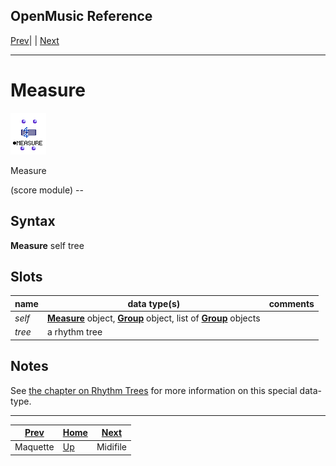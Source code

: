 OpenMusic Reference  
---  
[Prev](maquetteclass)| | [Next](midifile)  
  
* * *

# Measure

![](figures/classes/measure.png)

  
  
Measure  
  
(score module) \--  

## Syntax

   **Measure**   self tree   

## Slots

name| data type(s)| comments  
---|---|---  
  _self_ | [ **Measure**](measure) object, [**Group**](groupclass) object, list of [**Group**](glossary#GROUP) objects|  
  _tree_ |  a rhythm tree|  
  
## Notes

See [the chapter on Rhythm Trees](concepts.rhythm-trees) for more
information on this special data-type.

* * *

[Prev](maquetteclass)| [Home](index)| [Next](midifile)  
---|---|---  
Maquette| [Up](classref.main)| Midifile

